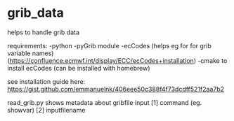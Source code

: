 # grib_data
helps to handle grib data 

requirements: 
  -python 
  -pyGrib module 
  -ecCodes (helps eg for for grib variable names) (https://confluence.ecmwf.int/display/ECC/ecCodes+installation) 
  -cmake to install ecCodes (can be installed with homebrew)

see installation guide here: https://gist.github.com/emmanuelnk/406eee50c388f4f73dcdff521f2aa7b2

read_grib.py shows metadata about gribfile input [1] command (eg. showvar) [2] inputfilename
